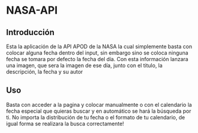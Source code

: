 # NASA-API

## Introducción

Esta la aplicación de la API APOD de la NASA la cual simplemente basta con colocar alguna fecha dentro del input, sin embargo sino se coloca ninguna fecha se tomara por defecto la fecha del día. 
Con esta información lanzara una imagen, que sera la imagen de ese día, junto con el titulo, la descripción, la fecha y su autor

## Uso
Basta con acceder a la pagina y colocar manualmente o con el calendario  la fecha especial que quieras buscar y en automático se hará la búsqueda por ti. No importa la distribución de tu fecha o el formato de tu calendario, de igual forma se realizara la busca correctamente!
